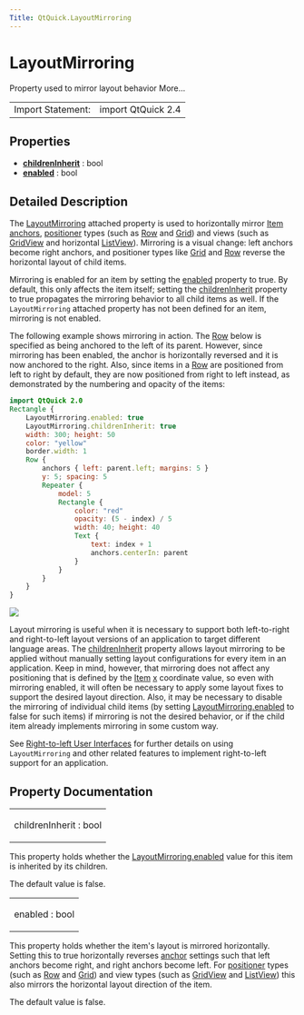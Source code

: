 ```yaml
---
Title: QtQuick.LayoutMirroring
---
```

        
LayoutMirroring
===============

<span class="subtitle"></span>
Property used to mirror layout behavior More...

|                   |                    |
|-------------------|--------------------|
| Import Statement: | import QtQuick 2.4 |

<span id="properties"></span>
Properties
----------

-   ****[childrenInherit](#childrenInherit-prop)**** : bool
-   ****[enabled](#enabled-prop)**** : bool

<span id="details"></span>
Detailed Description
--------------------

The [LayoutMirroring](index.html) attached property is used to horizontally mirror [Item anchors](../QtQuick.qtquick-positioning-anchors.md#anchor-layout), [positioner](../QtQuick.qtquick-positioning-layouts.md) types (such as [Row](../QtQuick.qtquick-positioning-layouts.md#row) and [Grid](../QtQuick.qtquick-positioning-layouts.md#grid)) and views (such as [GridView](https://developer.ubuntu.comapps/qml/sdk-15.04.3/QtQuick.draganddrop/#gridview) and horizontal [ListView](../QtQuick.ListView.md)). Mirroring is a visual change: left anchors become right anchors, and positioner types like [Grid](../QtQuick.qtquick-positioning-layouts.md#grid) and [Row](../QtQuick.qtquick-positioning-layouts.md#row) reverse the horizontal layout of child items.

Mirroring is enabled for an item by setting the [enabled](#enabled-prop) property to true. By default, this only affects the item itself; setting the [childrenInherit](#childrenInherit-prop) property to true propagates the mirroring behavior to all child items as well. If the `LayoutMirroring` attached property has not been defined for an item, mirroring is not enabled.

The following example shows mirroring in action. The [Row](../QtQuick.qtquick-positioning-layouts.md#row) below is specified as being anchored to the left of its parent. However, since mirroring has been enabled, the anchor is horizontally reversed and it is now anchored to the right. Also, since items in a [Row](../QtQuick.qtquick-positioning-layouts.md#row) are positioned from left to right by default, they are now positioned from right to left instead, as demonstrated by the numbering and opacity of the items:

``` qml
import QtQuick 2.0
Rectangle {
    LayoutMirroring.enabled: true
    LayoutMirroring.childrenInherit: true
    width: 300; height: 50
    color: "yellow"
    border.width: 1
    Row {
        anchors { left: parent.left; margins: 5 }
        y: 5; spacing: 5
        Repeater {
            model: 5
            Rectangle {
                color: "red"
                opacity: (5 - index) / 5
                width: 40; height: 40
                Text {
                    text: index + 1
                    anchors.centerIn: parent
                }
            }
        }
    }
}
```

![](https://developer.ubuntu.com/static/devportal_uploaded/45dd3216-4962-48a4-8ee1-f99d7d74812a-api/apps/qml/sdk-15.04.3/QtQuick.LayoutMirroring/images/layoutmirroring.png)

Layout mirroring is useful when it is necessary to support both left-to-right and right-to-left layout versions of an application to target different language areas. The [childrenInherit](#childrenInherit-prop) property allows layout mirroring to be applied without manually setting layout configurations for every item in an application. Keep in mind, however, that mirroring does not affect any positioning that is defined by the [Item](../QtQuick.Item.md) [x](../QtQuick.Item.md#x-prop) coordinate value, so even with mirroring enabled, it will often be necessary to apply some layout fixes to support the desired layout direction. Also, it may be necessary to disable the mirroring of individual child items (by setting [LayoutMirroring.enabled](#enabled-prop) to false for such items) if mirroring is not the desired behavior, or if the child item already implements mirroring in some custom way.

See [Right-to-left User Interfaces](../QtQuick.qtquick-positioning-righttoleft.md) for further details on using `LayoutMirroring` and other related features to implement right-to-left support for an application.

Property Documentation
----------------------

<table>
<colgroup>
<col width="100%" />
</colgroup>
<tbody>
<tr class="odd">
<td><p><span id="childrenInherit-prop"></span><span class="name">childrenInherit</span> : <span class="type">bool</span></p></td>
</tr>
</tbody>
</table>

This property holds whether the [LayoutMirroring.enabled](#enabled-prop) value for this item is inherited by its children.

The default value is false.

<table>
<colgroup>
<col width="100%" />
</colgroup>
<tbody>
<tr class="odd">
<td><p><span id="enabled-prop"></span><span class="name">enabled</span> : <span class="type">bool</span></p></td>
</tr>
</tbody>
</table>

This property holds whether the item's layout is mirrored horizontally. Setting this to true horizontally reverses [anchor](../QtQuick.qtquick-positioning-anchors.md#anchor-layout) settings such that left anchors become right, and right anchors become left. For [positioner](../QtQuick.qtquick-positioning-layouts.md) types (such as [Row](../QtQuick.qtquick-positioning-layouts.md#row) and [Grid](../QtQuick.qtquick-positioning-layouts.md#grid)) and view types (such as [GridView](https://developer.ubuntu.comapps/qml/sdk-15.04.3/QtQuick.draganddrop/#gridview) and [ListView](../QtQuick.ListView.md)) this also mirrors the horizontal layout direction of the item.

The default value is false.

